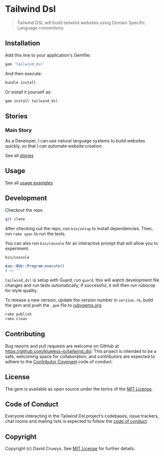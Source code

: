 # Tailwind Dsl

> Tailwind DSL will build tailwind websites using Domain Specific Language conventions

## Installation

Add this line to your application's Gemfile:

```ruby
gem 'tailwind_dsl'
```

And then execute:

```bash
bundle install
```

Or install it yourself as:

```bash
gem install tailwind_dsl
```

## Stories

### Main Story

As a Developer, I can use natural language systems to build websites quickly, so that I can automate website creation

See all [stories](./STORIES.md)


## Usage

See all [usage examples](./USAGE.md)



## Development

Checkout the repo

```bash
git clone 
```

After checking out the repo, run `bin/setup` to install dependencies. Then, run `rake spec` to run the tests. 

You can also run `bin/console` for an interactive prompt that will allow you to experiment.

```bash
bin/console

Aaa::Bbb::Program.execute()
# => ""
```

`tailwind_dsl` is setup with Guard, run `guard`, this will watch development file changes and run tests automatically, if successful, it will then run rubocop for style quality.

To release a new version, update the version number in `version.rb`, build the gem and push the `.gem` file to [rubygems.org](https://rubygems.org).

```bash
rake publish
rake clean
```

## Contributing

Bug reports and pull requests are welcome on GitHub at https://github.com/klueless-io/tailwind_dsl. This project is intended to be a safe, welcoming space for collaboration, and contributors are expected to adhere to the [Contributor Covenant](http://contributor-covenant.org) code of conduct.

## License

The gem is available as open source under the terms of the [MIT License](https://opensource.org/licenses/MIT).

## Code of Conduct

Everyone interacting in the Tailwind Dsl project’s codebases, issue trackers, chat rooms and mailing lists is expected to follow the [code of conduct](https://github.com/klueless-io/tailwind_dsl/blob/master/CODE_OF_CONDUCT.md).

## Copyright

Copyright (c) David Cruwys. See [MIT License](LICENSE.txt) for further details.
